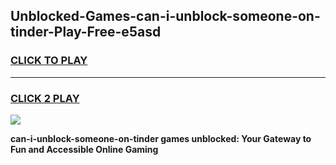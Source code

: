 
## Unblocked-Games-can-i-unblock-someone-on-tinder-Play-Free-e5asd
<h3>
<a href="https://premium76.site?title=can-i-unblock-someone-on-tinder&ref=10A">CLICK TO PLAY</a></h3>
<hr>

<h3>
<a href="https://premium76.site?title=can-i-unblock-someone-on-tinder&ref=10A">CLICK 2 PLAY</a>
  
</h3>

<a href="https://premium76.site?title=can-i-unblock-someone-on-tinder&ref=10A"><img src="https://clearcache.store/games.png"></a>


**can-i-unblock-someone-on-tinder games unblocked: Your Gateway to Fun and Accessible Online Gaming**
